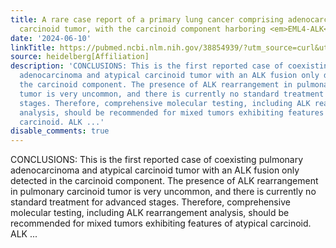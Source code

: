```yaml
---
title: A rare case report of a primary lung cancer comprising adenocarcinoma and atypical
  carcinoid tumor, with the carcinoid component harboring <em>EML4-ALK</em> rearrangement
date: '2024-06-10'
linkTitle: https://pubmed.ncbi.nlm.nih.gov/38854939/?utm_source=curl&utm_medium=rss&utm_campaign=pubmed-2&utm_content=1FakS-2QOkCT8HsMOQP1bCRQ4YzyumYOmxmF0moLsQ3dFB1E9V&fc=20220326224207&ff=20240610182540&v=2.18.0.post9+e462414
source: heidelberg[Affiliation]
description: 'CONCLUSIONS: This is the first reported case of coexisting pulmonary
  adenocarcinoma and atypical carcinoid tumor with an ALK fusion only detected in
  the carcinoid component. The presence of ALK rearrangement in pulmonary carcinoid
  tumor is very uncommon, and there is currently no standard treatment for advanced
  stages. Therefore, comprehensive molecular testing, including ALK rearrangement
  analysis, should be recommended for mixed tumors exhibiting features of atypical
  carcinoid. ALK ...'
disable_comments: true
---
```

CONCLUSIONS: This is the first reported case of coexisting pulmonary adenocarcinoma and atypical carcinoid tumor with an ALK fusion only detected in the carcinoid component. The presence of ALK rearrangement in pulmonary carcinoid tumor is very uncommon, and there is currently no standard treatment for advanced stages. Therefore, comprehensive molecular testing, including ALK rearrangement analysis, should be recommended for mixed tumors exhibiting features of atypical carcinoid. ALK ...